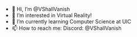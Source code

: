 - 👋 Hi, I’m @VShallVanish
- 👀 I’m interested in Virtual Reality!
- 🌱 I’m currently learning Computer Science at UIC
- 📫 How to reach me: Discord: @VShallVanish

<!---
VShallVanish/VShallVanish is a ✨ special ✨ repository because its `README.md` (this file) appears on your GitHub profile.
You can click the Preview link to take a look at your changes.
--->
